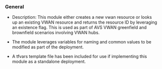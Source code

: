 ### General 

* Description: This module either creates a new vwan resource or looks up an existing VWAN resource and returns the resource ID by leveraging an existence flag. This is used as part of AVS VWAN greenfield and brownfield scenarios involving VWAN hubs.

* The module leverages variables for naming and common values to be modified as part of the deployment.

* A tfvars template file has been included for use if implementing this module as a standalone deployment.

